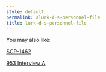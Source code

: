 ```yaml
---
style: default
permalink: Xlurk-d-s-personnel-file
title: lurk-d-s-personnel-file
---
```

You may also like:

[SCP-1462](http://scp-wiki.net/scp-1462)

[953 Interview A](http://scp-wiki.net/953-interview-a)
